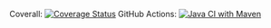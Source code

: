 Coverall: [![Coverage Status](https://coveralls.io/repos/github/sheikhsid/vaccination/badge.svg?branch=master)](https://coveralls.io/github/sheikhsid/vaccination?branch=master) GitHub Actions: [![Java CI with Maven](https://github.com/sheikhsid/vaccination/actions/workflows/build.yml/badge.svg)](https://github.com/sheikhsid/vaccination/actions/workflows/build.yml)
